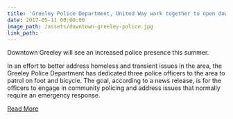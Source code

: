 ```yaml
---
title: 'Greeley Police Department, United Way work together to open downtown outreach police station'
date: 2017-05-11 00:00:00
image_path: /assets/downtown-greeley-police.jpg
link_path:
---
```



Downtown Greeley will see an increased police presence this summer.

In an effort to better address homeless and transient issues in the area, the Greeley Police Department has dedicated three police officers to the area to patrol on foot and bicycle. The goal, according to a news release, is for the officers to engage in community policing and address issues that normally require an emergency response.

[Read More](http://www.greeleytribune.com/news/crime/greeley-police-department-united-way-work-together-to-open-downtown-outreach-police-station/)